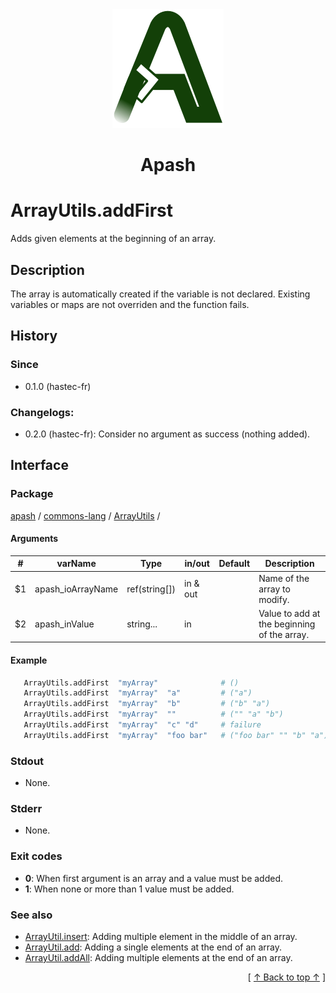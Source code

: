 
<div align='center' id='apash-top'>
  <a href='https://github.com/hastec-fr/apash'>
    <img alt='apash-logo' src='../../../../../../assets/apash-logo.svg'/>
  </a>

  # Apash
</div>


# ArrayUtils.addFirst
Adds given elements at the beginning of an array.
## Description
   The array is automatically created if the variable is not declared.
   Existing variables or maps are not overriden and the function fails.

## History
### Since
  * 0.1.0 (hastec-fr)

### Changelogs:
  * 0.2.0 (hastec-fr):  Consider no argument as success (nothing added).

## Interface
### Package
<!-- apash.packageBegin -->
[apash](../../../apash.md) / [commons-lang](../../commons-lang.md) / [ArrayUtils](../ArrayUtils.md) / 
<!-- apash.packageEnd -->

#### Arguments
 | #      | varName           | Type          | in/out   | Default    | Description                          |
 |--------|-------------------|---------------|----------|------------|--------------------------------------|
 | $1     | apash_ioArrayName | ref(string[]) | in & out |            | Name of the array to modify.         |
 | $2     | apash_inValue     | string...     | in       |            | Value to add at the beginning of the array.|

#### Example
 ```bash
    ArrayUtils.addFirst  "myArray"              # ()
    ArrayUtils.addFirst  "myArray"  "a"         # ("a")
    ArrayUtils.addFirst  "myArray"  "b"         # ("b" "a")
    ArrayUtils.addFirst  "myArray"  ""          # ("" "a" "b")
    ArrayUtils.addFirst  "myArray"  "c" "d"     # failure
    ArrayUtils.addFirst  "myArray"  "foo bar"   # ("foo bar" "" "b" "a")
 ```

### Stdout
  * None.
### Stderr
  * None.

### Exit codes
  * **0**: When first argument is an array and a value must be added.
  * **1**: When none or more than 1 value must be added.

### See also
  * [ArrayUtil.insert](./insert.md): Adding multiple element in the middle of an array.
  * [ArrayUtil.add](./add.md): Adding a single elements at the end of an array.
  * [ArrayUtil.addAll](./addAll.md): Adding multiple elements at the end of an array.

  <div align='right'>[ <a href='#apash-top'>↑ Back to top ↑</a> ]</div>

